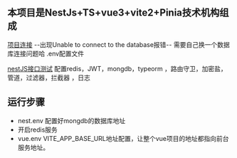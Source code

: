 <!--
 * @Author: Nie Chengyong
 * @Date: 2023-02-09 19:07:23
 * @LastEditors: Nie Chengyong
 * @LastEditTime: 2023-02-20 12:00:17
 * @FilePath: /nestjs-ts-vue3-vite/README.md
 * @Description: 
 * 
-->

## 本项目是NestJs+TS+vue3+vite2+Pinia技术机构组成
[项目连接](https://github.com/supercode-peter/nestjs-ts-vue3-vite.git)
 --出现Unable to connect to the database报错--
   需要自己换一个数据库连接问题哈
   .env配置文件
   


[nestJS接口测试](https://www.apifox.cn/apidoc/shared-8378cce8-494a-4d31-8cb5-00a8a22832c8)
 配置redis，JWT，mongdb，typeorm ，路由守卫，加密盐，管道，过滤器，拦截器 ，日志


 ## 运行步骤
 - nest.env 配置好mongdb的数据库地址
 - 开启redis服务
 - vue.env VITE_APP_BASE_URL地址配置，让整个vue项目的地址都指向前台服务地址。